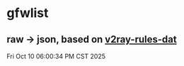 # gfwlist
## raw -> json, based on [v2ray-rules-dat](https://github.com/Loyalsoldier/v2ray-rules-dat)
Fri Oct 10 06:00:34 PM CST 2025


